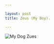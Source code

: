 ```yaml
---

layout: post
title: Zeus (My Boy).

---
```


![My Dog Zues](http://farm8.staticflickr.com/7565/16147729818_baebb3fe1a_b.jpg)
